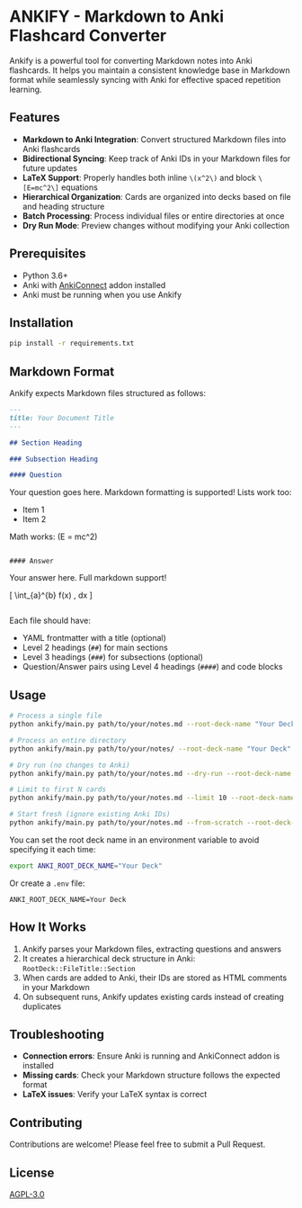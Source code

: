 # ANKIFY - Markdown to Anki Flashcard Converter

Ankify is a powerful tool for converting Markdown notes into Anki flashcards.
It helps you maintain a consistent knowledge base in Markdown format while
seamlessly syncing with Anki for effective spaced repetition learning.

## Features

- **Markdown to Anki Integration**: Convert structured Markdown files into
  Anki flashcards
- **Bidirectional Syncing**: Keep track of Anki IDs in your Markdown files for
  future updates
- **LaTeX Support**: Properly handles both inline `\(x^2\)` and block
  `\[E=mc^2\]` equations
- **Hierarchical Organization**: Cards are organized into decks based on file
  and heading structure
- **Batch Processing**: Process individual files or entire directories at once
- **Dry Run Mode**: Preview changes without modifying your Anki collection

## Prerequisites

- Python 3.6+
- Anki with [AnkiConnect](https://ankiweb.net/shared/info/2055492159) addon
  installed
- Anki must be running when you use Ankify

## Installation

```bash
pip install -r requirements.txt
```

## Markdown Format

Ankify expects Markdown files structured as follows:

```markdown
---
title: Your Document Title
---

## Section Heading

### Subsection Heading

#### Question

```
Your question goes here.
Markdown formatting is supported!
Lists work too:
- Item 1
- Item 2

Math works: \(E = mc^2\)
```

#### Answer

```
Your answer here. Full markdown support!

\[
\int_{a}^{b} f(x) \, dx
\]
```
```

Each file should have:
- YAML frontmatter with a title (optional)
- Level 2 headings (`##`) for main sections
- Level 3 headings (`###`) for subsections (optional)
- Question/Answer pairs using Level 4 headings (`####`) and code blocks

## Usage

```bash
# Process a single file
python ankify/main.py path/to/your/notes.md --root-deck-name "Your Deck"

# Process an entire directory
python ankify/main.py path/to/your/notes/ --root-deck-name "Your Deck"

# Dry run (no changes to Anki)
python ankify/main.py path/to/your/notes.md --dry-run --root-deck-name "Your Deck"

# Limit to first N cards
python ankify/main.py path/to/your/notes.md --limit 10 --root-deck-name "Your Deck"

# Start fresh (ignore existing Anki IDs)
python ankify/main.py path/to/your/notes.md --from-scratch --root-deck-name "Your Deck"
```

You can set the root deck name in an environment variable to avoid specifying it each time:
```bash
export ANKI_ROOT_DECK_NAME="Your Deck"
```

Or create a `.env` file:
```
ANKI_ROOT_DECK_NAME=Your Deck
```

## How It Works

1. Ankify parses your Markdown files, extracting questions and answers
2. It creates a hierarchical deck structure in Anki: `RootDeck::FileTitle::Section`
3. When cards are added to Anki, their IDs are stored as HTML comments in your Markdown
4. On subsequent runs, Ankify updates existing cards instead of creating duplicates

## Troubleshooting

- **Connection errors**: Ensure Anki is running and AnkiConnect addon is installed
- **Missing cards**: Check your Markdown structure follows the expected format
- **LaTeX issues**: Verify your LaTeX syntax is correct

## Contributing

Contributions are welcome! Please feel free to submit a Pull Request.

## License

[AGPL-3.0](LICENSE)
